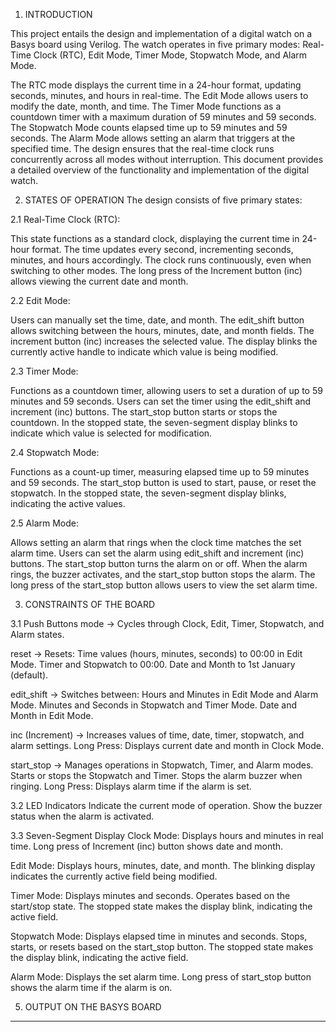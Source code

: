1. INTRODUCTION
   
This project entails the design and implementation of a digital watch on a Basys board using Verilog. The watch operates in five primary modes: Real-Time Clock (RTC), Edit Mode, Timer Mode, Stopwatch Mode, and Alarm Mode.

The RTC mode displays the current time in a 24-hour format, updating seconds, minutes, and hours in real-time.
The Edit Mode allows users to modify the date, month, and time.
The Timer Mode functions as a countdown timer with a maximum duration of 59 minutes and 59 seconds.
The Stopwatch Mode counts elapsed time up to 59 minutes and 59 seconds.
The Alarm Mode allows setting an alarm that triggers at the specified time.
The design ensures that the real-time clock runs concurrently across all modes without interruption. This document provides a detailed overview of the functionality and implementation of the digital watch.

2. STATES OF OPERATION
The design consists of five primary states:

2.1 Real-Time Clock (RTC):

This state functions as a standard clock, displaying the current time in 24-hour format.
The time updates every second, incrementing seconds, minutes, and hours accordingly.
The clock runs continuously, even when switching to other modes.
The long press of the Increment button (inc) allows viewing the current date and month.

2.2 Edit Mode:

Users can manually set the time, date, and month.
The edit_shift button allows switching between the hours, minutes, date, and month fields.
The increment button (inc) increases the selected value.
The display blinks the currently active handle to indicate which value is being modified.

2.3 Timer Mode:

Functions as a countdown timer, allowing users to set a duration of up to 59 minutes and 59 seconds.
Users can set the timer using the edit_shift and increment (inc) buttons.
The start_stop button starts or stops the countdown.
In the stopped state, the seven-segment display blinks to indicate which value is selected for modification.

2.4 Stopwatch Mode:

Functions as a count-up timer, measuring elapsed time up to 59 minutes and 59 seconds.
The start_stop button is used to start, pause, or reset the stopwatch.
In the stopped state, the seven-segment display blinks, indicating the active values.

2.5 Alarm Mode:

Allows setting an alarm that rings when the clock time matches the set alarm time.
Users can set the alarm using edit_shift and increment (inc) buttons.
The start_stop button turns the alarm on or off.
When the alarm rings, the buzzer activates, and the start_stop button stops the alarm.
The long press of the start_stop button allows users to view the set alarm time.

3. CONSTRAINTS OF THE BOARD

3.1 Push Buttons
mode → Cycles through Clock, Edit, Timer, Stopwatch, and Alarm states.

reset → Resets:
Time values (hours, minutes, seconds) to 00:00 in Edit Mode.
Timer and Stopwatch to 00:00.
Date and Month to 1st January (default).

edit_shift → Switches between:
Hours and Minutes in Edit Mode and Alarm Mode.
Minutes and Seconds in Stopwatch and Timer Mode.
Date and Month in Edit Mode.

inc (Increment) → Increases values of time, date, timer, stopwatch, and alarm settings.
Long Press: Displays current date and month in Clock Mode.

start_stop → Manages operations in Stopwatch, Timer, and Alarm modes.
Starts or stops the Stopwatch and Timer.
Stops the alarm buzzer when ringing.
Long Press: Displays alarm time if the alarm is set.

3.2 LED Indicators
Indicate the current mode of operation.
Show the buzzer status when the alarm is activated.

3.3 Seven-Segment Display
Clock Mode:
Displays hours and minutes in real time.
Long press of Increment (inc) button shows date and month.

Edit Mode:
Displays hours, minutes, date, and month.
The blinking display indicates the currently active field being modified.

Timer Mode:
Displays minutes and seconds.
Operates based on the start/stop state.
The stopped state makes the display blink, indicating the active field.

Stopwatch Mode:
Displays elapsed time in minutes and seconds.
Stops, starts, or resets based on the start_stop button.
The stopped state makes the display blink, indicating the active field.

Alarm Mode:
Displays the set alarm time.
Long press of start_stop button shows the alarm time if the alarm is on.

5. OUTPUT ON THE BASYS BOARD
--------------------------------------------------------


